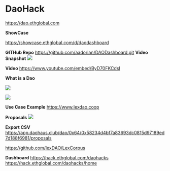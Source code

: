 # DaoHack

https://dao.ethglobal.com

**ShowCase**

https://showcase.ethglobal.com/d/daodashboard


**GITHub Repo**
https://github.com/aadorian/DAODashboard.git
**Video Snapshot** 
![](https://i.imgur.com/1dpsLhh.gif)

**Video**
https://www.youtube.com/embed/ByD70FKCdsI



**What is a Dao**

![](https://i.imgur.com/vi66WY4.png)

![](https://i.imgur.com/WekHa7S.png)

**Use Case Example** 
https://www.lexdao.coop


**Proposals**
![](https://i.imgur.com/BwPjMlw.png)


**Export CSV**
https://app.daohaus.club/dao/0x64/0x58234d4bf7a83693dc0815d97189ed7d188f6981/proposals

https://github.com/lexDAO/LexCorpus

**Dashboard**
https://hack.ethglobal.com/daohacks
https://hack.ethglobal.com/daohacks/home

